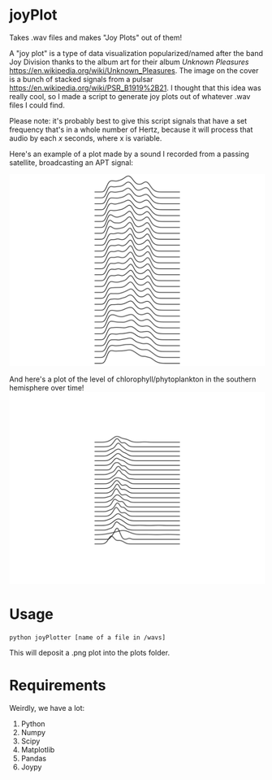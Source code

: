 # joyPlot
Takes .wav files and makes "Joy Plots" out of them!

A "joy plot" is a type of data visualization popularized/named after the band Joy Division thanks to the album art for their album _Unknown Pleasures_ https://en.wikipedia.org/wiki/Unknown_Pleasures. The image on the cover is a bunch of stacked signals from a pulsar https://en.wikipedia.org/wiki/PSR_B1919%2B21. I thought that this idea was really cool, so I made a script to generate joy plots out of whatever .wav files I could find.

Please note: it's probably best to give this script signals that have a set frequency that's in a whole number of Hertz, because it will process that audio by each _x_ seconds, where x is variable.

Here's an example of a plot made by a sound I recorded from a passing satellite, broadcasting an APT signal:

![Here's an example generated by this code](examplePlot.png)

And here's a plot of the level of chlorophyll/phytoplankton in the southern hemisphere over time!
![This plot displays the level of chlorophyll in the southern hemisphere over time!](phytoHeartbeat.png)

# Usage

`python joyPlotter [name of a file in /wavs]`

This will deposit a .png plot into the plots folder.

# Requirements

Weirdly, we have a lot:

1. Python
2. Numpy
3. Scipy
4. Matplotlib
5. Pandas
6. Joypy
